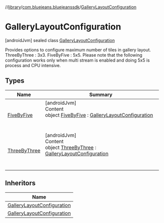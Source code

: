 //[library](../../../index.md)/[com.bluejeans.bluejeanssdk](../index.md)/[GalleryLayoutConfiguration](index.md)



# GalleryLayoutConfiguration  
 [androidJvm] sealed class [GalleryLayoutConfiguration](index.md)

Provides options to configure maximum number of tiles in gallery layout. ThreeByThree : 3x3. FiveByFive : 5x5. Please note that the following configuration works only when multi stream is enabled and doing 5x5 is process and CPU intensive.

   


## Types  
  
|  Name |  Summary | 
|---|---|
| <a name="com.bluejeans.bluejeanssdk/GalleryLayoutConfiguration.FiveByFive///PointingToDeclaration/"></a>[FiveByFive](-five-by-five/index.md)| <a name="com.bluejeans.bluejeanssdk/GalleryLayoutConfiguration.FiveByFive///PointingToDeclaration/"></a>[androidJvm]  <br>Content  <br>object [FiveByFive](-five-by-five/index.md) : [GalleryLayoutConfiguration](index.md)  <br><br><br>|
| <a name="com.bluejeans.bluejeanssdk/GalleryLayoutConfiguration.ThreeByThree///PointingToDeclaration/"></a>[ThreeByThree](-three-by-three/index.md)| <a name="com.bluejeans.bluejeanssdk/GalleryLayoutConfiguration.ThreeByThree///PointingToDeclaration/"></a>[androidJvm]  <br>Content  <br>object [ThreeByThree](-three-by-three/index.md) : [GalleryLayoutConfiguration](index.md)  <br><br><br>|


## Inheritors  
  
|  Name | 
|---|
| <a name="com.bluejeans.bluejeanssdk/GalleryLayoutConfiguration.ThreeByThree///PointingToDeclaration/"></a>[GalleryLayoutConfiguration](-three-by-three/index.md)|
| <a name="com.bluejeans.bluejeanssdk/GalleryLayoutConfiguration.FiveByFive///PointingToDeclaration/"></a>[GalleryLayoutConfiguration](-five-by-five/index.md)|

